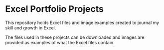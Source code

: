 # Excel Portfolio Projects 

This repository holds Excel files and image examples created to journal my skill and growth in Excel.

The files used in these projects can be downloaded and images are provided as examples of what the Excel files contain.
